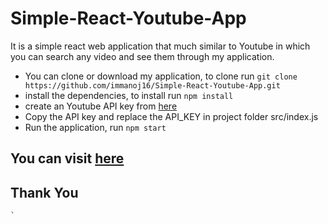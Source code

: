 # Simple-React-Youtube-App

It is a simple react web application that much similar to Youtube in which you can search any video and see them through my application.

  * You can clone or download my application, to clone run
    `
    git clone https://github.com/immanoj16/Simple-React-Youtube-App.git
    `
  * install the dependencies, to install run
    `
    npm install
    `
  * create an Youtube API key from [here](https://console.developers.google.com)
  * Copy the API key and replace the API_KEY in project folder src/index.js
  * Run the application, run 
    `
    npm start
    `
    
 ## You can visit [here](https://youtube-react-177108.firebaseapp.com/)
    
## Thank You
    `
